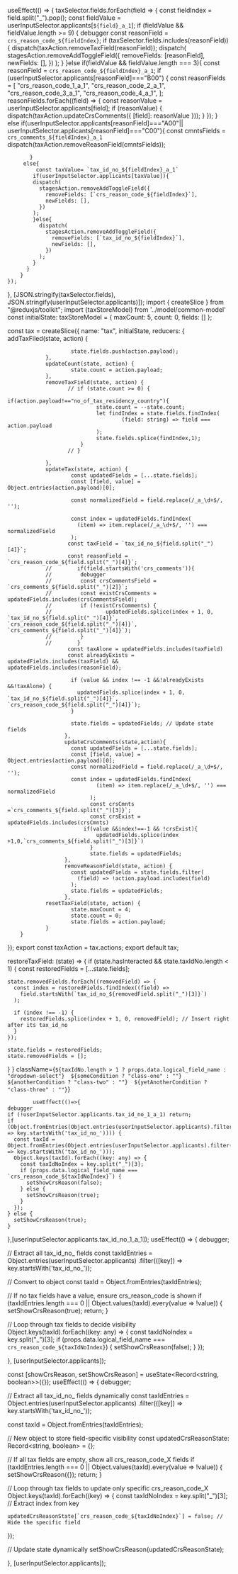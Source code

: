 useEffect(() => {
    taxSelector.fields.forEach(field => {
        const fieldIndex = field.split("_").pop(); 
        const fieldValue = userInputSelector.applicants[`${field}_a_1`];
        if (fieldValue && fieldValue.length >= 9) {
          debugger
          const reasonField = `crs_reason_code_${fieldIndex}`;
          if (taxSelector.fields.includes(reasonField)) {
            dispatch(taxAction.removeTaxField(reasonField));
            dispatch(
              stagesAction.removeAddToggleField({
                removeFields: [reasonField],
                newFields: [],
              })
            );
          }
        }else if(fieldValue && fieldValue.length === 3){
          const reasonField = `crs_reason_code_${fieldIndex}_a_1`;
          if (userInputSelector.applicants[reasonField]==="B00") {
            const reasonFields = [
              "crs_reason_code_1_a_1",
              "crs_reason_code_2_a_1",
              "crs_reason_code_3_a_1",
              "crs_reason_code_4_a_1",
            ];
            reasonFields.forEach((field) => {
              const reasonValue = userInputSelector.applicants[field];
             if (reasonValue) {
                dispatch(taxAction.updateCrsComments({ [field]: reasonValue }));
              }
            });
            }
           else if(userInputSelector.applicants[reasonField]==="A00"||
           userInputSelector.applicants[reasonField]==="C00"){
            const cmntsFields = `crs_comments_${fieldIndex}_a_1`
            dispatch(taxAction.removeReasonField(cmntsFields));

           }
         else{
             const taxValue= `tax_id_no_${fieldIndex}_a_1`
            if(userInputSelector.applicants[taxValue]){
            dispatch(
              stagesAction.removeAddToggleField({
                removeFields: [`crs_reason_code_${fieldIndex}`],
                newFields: [],
              })
            );
            }else{
              dispatch(
                stagesAction.removeAddToggleField({
                  removeFields: [`tax_id_no_${fieldIndex}`],
                  newFields: [],
                })
              );
            }
          }
        }
    });
  }, [JSON.stringify(taxSelector.fields), JSON.stringify(userInputSelector.applicants)]);
import { createSlice } from "@reduxjs/toolkit";
import {taxStoreModel} from '../model/common-model'
const initialState: taxStoreModel = {
        maxCount: 5,
        count: 0,
        fields: []
};

const tax = createSlice({
        name: "tax",
        initialState,
        reducers: {
                addTaxFiled(state, action) {

                        state.fields.push(action.payload);
                },
                updateCount(state, action) {
                        state.count = action.payload;
                },
                removeTaxField(state, action) {
                       // if (state.count >= 0) {
                           if(action.payload!=="no_of_tax_residency_country"){
                                state.count = --state.count;
                                let findIndex = state.fields.findIndex(
                                        (field: string) => field === action.payload
                                );
                                state.fields.splice(findIndex,1);
                           }
                       // }
                        
                },
                updateTax(state, action) {
                        const updatedFields = [...state.fields]; 
                        const [field, value] = Object.entries(action.payload)[0];
                      
                        const normalizedField = field.replace(/_a_\d+$/, '');
                      
                        const index = updatedFields.findIndex(
                          (item) => item.replace(/_a_\d+$/, '') === normalizedField
                        );
                       const taxField = `tax_id_no_${field.split("_")[4]}`;
                       const reasonField = `crs_reason_code_${field.split("_")[4]}`;
                //        if(field.startsWith('crs_comments')){
                //         debugger
                //         const crsCommentsField = `crs_comments_${field.split("_")[2]}`;
                //         const existCrsComments = updatedFields.includes(crsCommentsField);         
                //         if (!existCrsComments) {
                //                 updatedFields.splice(index + 1, 0, `tax_id_no_${field.split("_")[4]}`, `crs_reason_code_${field.split("_")[4]}`, `crs_comments_${field.split("_")[4]}`);
                //         }  
                //        }
                       const taxAlone = updatedFields.includes(taxField)
                       const alreadyExists = updatedFields.includes(taxField) && updatedFields.includes(reasonField);
                      
                        if (value && index !== -1 &&!alreadyExists &&!taxAlone) {
                          updatedFields.splice(index + 1, 0, `tax_id_no_${field.split("_")[4]}`, `crs_reason_code_${field.split("_")[4]}`);
                        }
                      
                        state.fields = updatedFields; // Update state fields
                      },
                      updateCrsComments(state,action){
                        const updatedFields = [...state.fields];
                        const [field, value] = Object.entries(action.payload)[0];
                        const normalizedField = field.replace(/_a_\d+$/, '');
                        const index = updatedFields.findIndex(
                                (item) => item.replace(/_a_\d+$/, '') === normalizedField
                              );
                              const crsCmnts =`crs_comments_${field.split("_")[3]}`;
                              const crsExist = updatedFields.includes(crsCmnts)
                            if(value &&index!==-1 && !crsExist){
                                updatedFields.splice(index +1,0,`crs_comments_${field.split("_")[3]}`)
                              }  
                              state.fields = updatedFields;
                      },
                      removeReasonField(state, action) {
                        const updatedFields = state.fields.filter(
                          (field) => !action.payload.includes(field)
                        );
                        state.fields = updatedFields;
                      },
                resetTaxField(state, action) {
                        state.maxCount = 4;
                        state.count = 0;
                        state.fields = action.payload;
                }
        }
});
export const taxAction = tax.actions;
export default tax;

restoreTaxField: (state) => {
  if (state.hasInteracted && state.taxIdNo.length < 1) {
    const restoredFields = [...state.fields];

    state.removedFields.forEach((removedField) => {
      const index = restoredFields.findIndex((field) =>
        field.startsWith(`tax_id_no_${removedField.split("_")[3]}`)
      );

      if (index !== -1) {
        restoredFields.splice(index + 1, 0, removedField); // Insert right after its tax_id_no
      }
    });

    state.fields = restoredFields;
    state.removedFields = [];
  }
}
className={`${taxIdNo.length > 1 ? props.data.logical_field_name : "dropdown-select"} 
            ${someCondition ? "class-one" : ""} 
            ${anotherCondition ? "class-two" : ""} 
            ${yetAnotherCondition ? "class-three" : ""}`}

            useEffect(()=>{
    debugger
    if (!userInputSelector.applicants.tax_id_no_1_a_1) return;
    if (Object.fromEntries(Object.entries(userInputSelector.applicants).filter(([key]) => key.startsWith('tax_id_no_')))) {
      const taxId = Object.fromEntries(Object.entries(userInputSelector.applicants).filter(([key]) => key.startsWith('tax_id_no_')));
      Object.keys(taxId).forEach((key: any) => {
        const taxIdNoIndex = key.split("_")[3];
        if (props.data.logical_field_name === `crs_reason_code_${taxIdNoIndex}`) {
          setShowCrsReason(false);
        } else {
          setShowCrsReason(true);
        }
      });
    } else {
      setShowCrsReason(true);
    }
  },[userInputSelector.applicants.tax_id_no_1_a_1]);
useEffect(() => {
  debugger;

  // Extract all tax_id_no_ fields
  const taxIdEntries = Object.entries(userInputSelector.applicants)
    .filter(([key]) => key.startsWith('tax_id_no_'));

  // Convert to object
  const taxId = Object.fromEntries(taxIdEntries);

  // If no tax fields have a value, ensure crs_reason_code is shown
  if (taxIdEntries.length === 0 || Object.values(taxId).every(value => !value)) {
    setShowCrsReason(true);
    return;
  }

  // Loop through tax fields to decide visibility
  Object.keys(taxId).forEach((key: any) => {
    const taxIdNoIndex = key.split("_")[3];
    if (props.data.logical_field_name === `crs_reason_code_${taxIdNoIndex}`) {
      setShowCrsReason(false);
    }
  });

}, [userInputSelector.applicants]);

const [showCrsReason, setShowCrsReason] = useState<Record<string, boolean>>({});
useEffect(() => {
  debugger;

  // Extract all tax_id_no_ fields dynamically
  const taxIdEntries = Object.entries(userInputSelector.applicants)
    .filter(([key]) => key.startsWith('tax_id_no_'));

  const taxId = Object.fromEntries(taxIdEntries);

  // New object to store field-specific visibility
  const updatedCrsReasonState: Record<string, boolean> = {};

  // If all tax fields are empty, show all crs_reason_code_X fields
  if (taxIdEntries.length === 0 || Object.values(taxId).every(value => !value)) {
    setShowCrsReason({});
    return;
  }

  // Loop through tax fields to update only specific crs_reason_code_X
  Object.keys(taxId).forEach((key) => {
    const taxIdNoIndex = key.split("_")[3]; // Extract index from key

    updatedCrsReasonState[`crs_reason_code_${taxIdNoIndex}`] = false; // Hide the specific field
  });

  // Update state dynamically
  setShowCrsReason(updatedCrsReasonState);

}, [userInputSelector.applicants]);

